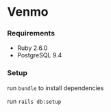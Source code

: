 # Venmo

### Requirements
- Ruby 2.6.0
- PostgreSQL 9.4

### Setup
run `bundle` to install dependencies

run `rails db:setup`
